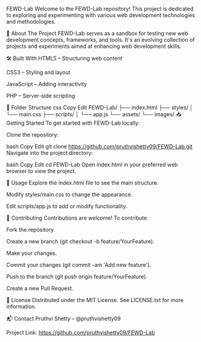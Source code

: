 FEWD-Lab
Welcome to the FEWD-Lab repository! This project is dedicated to exploring and experimenting with various web development technologies and methodologies.

🚀 About The Project
FEWD-Lab serves as a sandbox for testing new web development concepts, frameworks, and tools. It's an evolving collection of projects and experiments aimed at enhancing web development skills.

🛠️ Built With
HTML5 – Structuring web content

CSS3 – Styling and layout

JavaScript – Adding interactivity

PHP – Server-side scripting

📂 Folder Structure
css
Copy
Edit
FEWD-Lab/
├── index.html
├── styles/
│   └── main.css
├── scripts/
│   └── app.js
└── assets/
    └── images/
📥 Getting Started
To get started with FEWD-Lab locally:

Clone the repository:

bash
Copy
Edit
git clone https://github.com/pruthvishetty09/FEWD-Lab.git
Navigate into the project directory:

bash
Copy
Edit
cd FEWD-Lab
Open index.html in your preferred web browser to view the project.

🔧 Usage
Explore the index.html file to see the main structure.

Modify styles/main.css to change the appearance.

Edit scripts/app.js to add or modify functionality.

🤝 Contributing
Contributions are welcome! To contribute:

Fork the repository.

Create a new branch (git checkout -b feature/YourFeature).

Make your changes.

Commit your changes (git commit -am 'Add new feature').

Push to the branch (git push origin feature/YourFeature).

Create a new Pull Request.

📄 License
Distributed under the MIT License. See LICENSE.txt for more information.

📬 Contact
Pruthvi Shetty – @pruthvishetty09

Project Link: https://github.com/pruthvishetty09/FEWD-Lab

